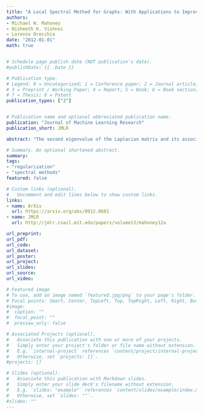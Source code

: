 ```yaml
---
title: "A Local Spectral Method for Graphs: With Applications to Improving Graph Partitions and Exploring Data Graphs Locally"
authors:
- Michael W. Mahoney
- Nisheeth K. Vishnoi
- Lorenzo Orecchia
date: "2012-01-01"
math: true


# Schedule page publish date (NOT publication's date).
#publishDate: {{ .Date }}

# Publication type.
# Legend: 0 = Uncategorized; 1 = Conference paper; 2 = Journal article;
# 3 = Preprint / Working Paper; 4 = Report; 5 = Book; 6 = Book section;
# 7 = Thesis; 8 = Patent
publication_types: ["2"]


# Publication name and optional abbreviated publication name.
publication: "Journal of Machine Learning Research"
publication_short: JMLR

abstract: "The second eigenvalue of the Laplacian matrix and its associated eigenvector are fundamental features of an undirected graph, and as such they have found widespread use in scientific computing, machine learning, and data analysis. In many applications, however, graphs that arise have several \emph{local} regions of interest, and the second eigenvector will typically fail to provide information fine-tuned to each local region. In this paper, we introduce a locally-biased analogue of the second eigenvector, and we demonstrate its usefulness at highlighting local properties of data graphs in a semi-supervised manner. To do so, we first view the second eigenvector as the solution to a constrained optimization problem, and we incorporate the local information as an additional constraint; we then characterize the optimal solution to this new problem and show that it can be interpreted as a generalization of a Personalized PageRank vector; and finally, as a consequence, we show that the solution can be computed in nearly-linear time. In addition, we show that this locally-biased vector can be used to compute an approximation to the best partition _near_ an input seed set in a manner analogous to the way in which the second eigenvector of the Laplacian can be used to obtain an approximation to the best partition in the entire input graph. Such a primitive is useful for identifying and refining clusters locally, as it allows us to focus on a local region of interest in a semi-supervised manner. Finally, we provide a detailed empirical evaluation of our method by showing how it can applied to finding locally-biased sparse cuts around an input vertex seed set in social and information networks."

# Summary. An optional shortened abstract.
summary: 
tags:
- "regularization"
- "spectral methods"
featured: false

# Custom links (optional).
#   Uncomment and edit lines below to show custom links.
links:
- name: ArXiv
  url: https://arxiv.org/abs/0912.0681
- name: JMLR
  url: http://jmlr.csail.mit.edu/papers/volume13/mahoney12a

url_preprint: 
url_pdf: 
url_code:
url_dataset:
url_poster:
url_project:
url_slides:
url_source:
url_video:

# Featured image
# To use, add an image named `featured.jpg/png` to your page's folder. 
# Focal points: Smart, Center, TopLeft, Top, TopRight, Left, Right, BottomLeft, Bottom, BottomRight.
#image:
#  caption: ""
#  focal_point: ""
#  preview_only: false

# Associated Projects (optional).
#   Associate this publication with one or more of your projects.
#   Simply enter your project's folder or file name without extension.
#   E.g. `internal-project` references `content/project/internal-project/index.md`.
#   Otherwise, set `projects: []`.
#projects: []

# Slides (optional).
#   Associate this publication with Markdown slides.
#   Simply enter your slide deck's filename without extension.
#   E.g. `slides: "example"` references `content/slides/example/index.md`.
#   Otherwise, set `slides: ""`.
#slides: ""
---
```


